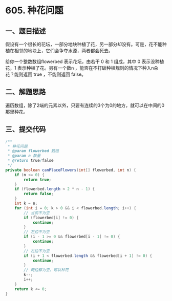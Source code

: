 # 605. 种花问题

## 一、题目描述

假设有一个很长的花坛，一部分地块种植了花，另一部分却没有。可是，花不能种植在相邻的地块上，它们会争夺水源，两者都会死去。

给你一个整数数组flowerbed 表示花坛，由若干 0 和 1 组成，其中 0 表示没种植花，1 表示种植了花。另有一个数n ，能否在不打破种植规则的情况下种入n朵花？能则返回 true ，不能则返回 false。

## 二、解题思路

遍历数组，除了2端的元素以外，只要有连续的3个为0的地方，就可以在中间的0那里种花。

## 三、提交代码

```java
/**
 * 种花问题
 * @param flowerbed 数组
 * @param n 数量
 * @return true/false
 */
private boolean canPlaceFlowers(int[] flowerbed, int n) {
    if (n <= 0) {
        return true;
    }
    if (flowerbed.length < 2 * n - 1) {
        return false;
    }
    int k = n;
    for (int i = 0; k > 0 && i < flowerbed.length; i++) {
        // 当前不为空
        if (flowerbed[i] != 0) {
            continue;
        }
        // 左边不为空
        if (i - 1 >= 0 && flowerbed[i - 1] != 0) {
            continue;
        }
        // 右边不为空
        if (i + 1 < flowerbed.length && flowerbed[i + 1] != 0) {
            continue;
        }
        // 两边都为空，可以种花
        k--;
        i++;
    }
    return k <= 0;
}
```
